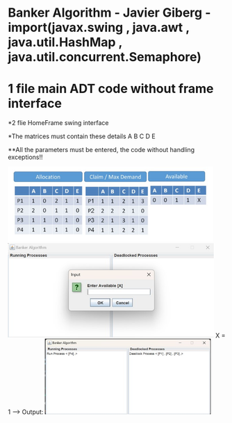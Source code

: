 ﻿# Banker Algorithm - Javier Giberg - **import(javax.swing , java.awt , java.util.HashMap , java.util.concurrent.Semaphore)**
 
 <h1> 1 file main ADT code without frame interface </h1>
 
 *2 flie HomeFrame swing interface


 *The matrices must contain these details A B C D E  


 **All the parameters must be entered, the code without handling exceptions!!
 
 <img width="473" alt="image" src="pic3.jpg" >
 <img width="474" alt="image" src="pic 1.jpg">
X = 1 --> Output:
 <img width="382" alt="image" src="pic2.jpg">



 
 
